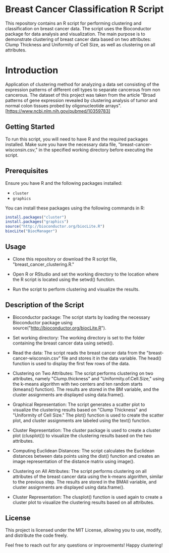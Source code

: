 # Breast Cancer Classification R Script

This repository contains an R script for performing clustering and classification on breast cancer data. The script uses the Bioconductor package for data analysis and visualization. The main purpose is to demonstrate clustering of breast cancer data based on two attributes: Clump Thickness and Uniformity of Cell Size, as well as clustering on all attributes.

# Introduction
Application of clustering method for analyzing a data set consisting of the expression patterns of different cell types to separate cancerous from non cancerous. The dataset of this project was taken from the article "Broad patterns of gene expression revealed by clustering analysis of tumor and normal colon tissues probed by oligonucleotide arrays". [https://www.ncbi.nlm.nih.gov/pubmed/10359783]

## Getting Started

To run this script, you will need to have R and the required packages installed. Make sure you have the necessary data file, "breast-cancer-wisconsin.csv," in the specified working directory before executing the script.

## Prerequisites

Ensure you have R and the following packages installed:

- `cluster`
- `graphics`

You can install these packages using the following commands in R:

```R
install.packages("cluster")
install.packages("graphics")
source("http://bioconductor.org/biocLite.R")
biocLite("BiocManager")
```

## Usage
- Clone this repository or download the R script file, "breast_cancer_clustering.R."

- Open R or RStudio and set the working directory to the location where the R script is located using the setwd() function.

- Run the script to perform clustering and visualize the results.

## Description of the Script
- Bioconductor package: The script starts by loading the necessary Bioconductor package using source("http://bioconductor.org/biocLite.R").

- Set working directory: The working directory is set to the folder containing the breast cancer data using setwd().

- Read the data: The script reads the breast cancer data from the "breast-cancer-wisconsin.csv" file and stores it in the data variable. The head() function is used to display the first few rows of the data.

- Clustering on Two Attributes: The script performs clustering on two attributes, namely "Clump.thickness" and "Uniformity.of.Cell.Size," using the k-means algorithm with two centers and ten random starts (kmeans() function). The results are stored in the BM variable, and the cluster assignments are displayed using data.frame().

- Graphical Representation: The script generates a scatter plot to visualize the clustering results based on "Clump Thickness" and "Uniformity of Cell Size." The plot() function is used to create the scatter plot, and cluster assignments are labeled using the text() function.

- Cluster Representation: The cluster package is used to create a cluster plot (clusplot()) to visualize the clustering results based on the two attributes.

- Computing Euclidean Distances: The script calculates the Euclidean distances between data points using the dist() function and creates an image representation of the distance matrix using image().

- Clustering on All Attributes: The script performs clustering on all attributes of the breast cancer data using the k-means algorithm, similar to the previous step. The results are stored in the BMAll variable, and cluster assignments are displayed using data.frame().

- Cluster Representation: The clusplot() function is used again to create a cluster plot to visualize the clustering results based on all attributes.

## License
This project is licensed under the MIT License, allowing you to use, modify, and distribute the code freely.

Feel free to reach out for any questions or improvements! Happy clustering!
